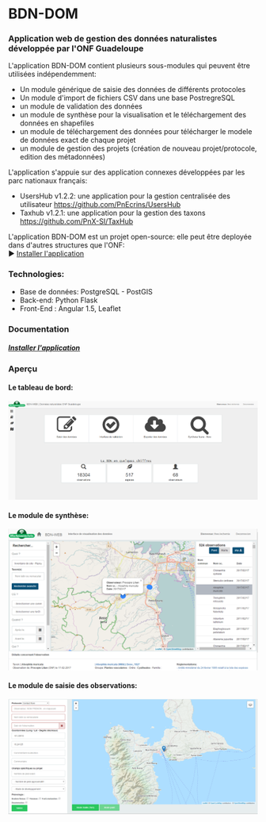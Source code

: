 # BDN-DOM
### Application web de gestion des données naturalistes développée par l'ONF Guadeloupe

L'application BDN-DOM contient plusieurs sous-modules qui peuvent être utilisées indépendemment:
* Un module générique de saisie  des données de différents protocoles
* Un module d'import de fichiers CSV dans une base PostregreSQL
* un module de validation des données
* un module de synthèse pour la visualisation et le téléchargement des données en shapefiles
* un module de téléchargement des données pour télécharger le modele de données exact de chaque projet
* un module de gestion des projets (création de nouveau projet/protocole, edition des métadonnées)

L'application s'appuie sur des application connexes développées par les parc nationaux français:
- UsersHub v1.2.2: une application pour la gestion centralisée des utilisateur https://github.com/PnEcrins/UsersHub
- Taxhub v1.2.1: une application pour la gestion des taxons https://github.com/PnX-SI/TaxHub

L'application BDN-DOM est un projet open-source: elle peut être deployée dans d'autres structures que l'ONF:  
:arrow_forward: [Installer l'application](https://github.com/TheoLechemia/BDN/blob/master/documentation/installation.md)

### Technologies:
* Base de données: PostgreSQL - PostGIS
* Back-end: Python Flask
* Front-End : Angular 1.5, Leaflet

### Documentation
##### [Installer l'application](https://github.com/TheoLechemia/BDN/blob/master/documentation/installation.md)

### Aperçu
#### Le tableau de bord:  
![modele_protocole](https://github.com/TheoLechemia/BDN/blob/master/documentation/images/accueil.PNG)  

#### Le module de synthèse:
![modele_protocole](https://github.com/TheoLechemia/BDN/blob/master/documentation/images/synthese.PNG)

#### Le module de saisie des observations:  
![modele_protocole](https://github.com/TheoLechemia/BDN/blob/master/documentation/images/addObs_bis.PNG)










